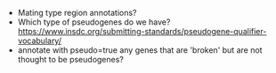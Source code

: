 * Mating type region annotations?
* Which type of pseudogenes do we have? https://www.insdc.org/submitting-standards/pseudogene-qualifier-vocabulary/
* annotate with pseudo=true any genes that are 'broken' but are not thought to be pseudogenes?
